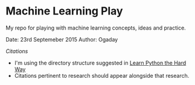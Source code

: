Machine Learning Play
=====================

My repo for playing with machine learning concepts, ideas and practice.

Date: 23rd Septemeber 2015
Author: Ogaday

*Citations*
 - I'm using the directory structure suggested in [Learn Python the Hard Way](http://learnpythonthehardway.org/book/ex46.html)
 - Citations pertinent to research should appear alongside that research.

